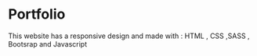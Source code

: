 # Portfolio
This website has a responsive design and made with : HTML , CSS ,SASS , Bootsrap and Javascript
